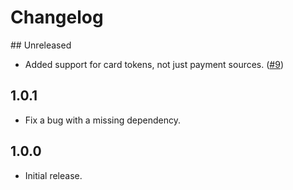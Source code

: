 Changelog
=========

## Unreleased

- Added support for card tokens, not just payment sources. ([#9](https://github.com/craftcms/commerce-stripe/issues/9))

## 1.0.1

- Fix a bug with a missing dependency.

## 1.0.0

- Initial release.

